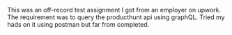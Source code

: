 This was an off-record test assignment I got from an employer on upwork. 
The requirement was to query the producthunt api using graphQL.
Tried my hads on it using postman but far from completed.